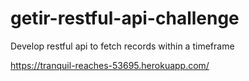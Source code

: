 # getir-restful-api-challenge
Develop restful api to fetch records within a timeframe


https://tranquil-reaches-53695.herokuapp.com/